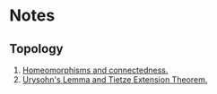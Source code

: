 # Notes

## Topology
1. [Homeomorphisms and connectedness.](https://karhunenloeve.github.io/Notes/topology/hom_connect.pdf)
1. [Urysohn's Lemma and Tietze Extension Theorem.](https://karhunenloeve.github.io/Notes/topology/tietze.pdf)

